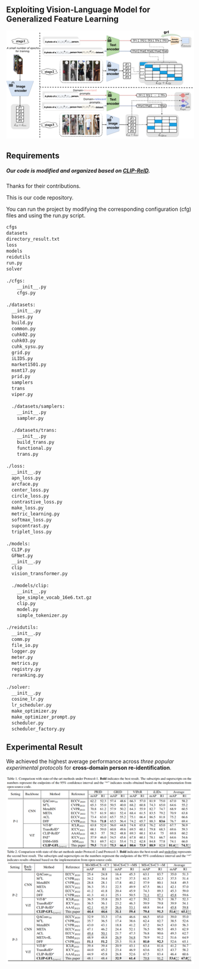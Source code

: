 ## Exploiting Vision-Language Model for Generalized Feature Learning



![Pipeline](figures/f2.png)



## Requirements

##### Our code is modified and organized based on [CLIP-ReID](https://github.com/Syliz517/CLIP-ReID).

Thanks for their contributions.

This is our code repository.

 You can run the project by modifying the corresponding configuration (cfg) files and using the run.py script.

```shell
cfgs
datasets
directory_result.txt
loss
models
reidutils
run.py
solver

./cfgs:
	__init__.py
	cfgs.py

./datasets:
  __init__.py
  bases.py
  build.py
  common.py
  cuhk02.py
  cuhk03.py
  cuhk_sysu.py
  grid.py
  iLIDS.py
  market1501.py
  msmt17.py
  prid.py
  samplers
  trans
  viper.py

  ./datasets/samplers:
    __init__.py
    sampler.py

  ./datasets/trans:
    __init__.py
    build_trans.py
    functional.py
    trans.py

./loss:
  __init__.py
  apn_loss.py
  arcface.py
  center_loss.py
  circle_loss.py
  contrastive_loss.py
  make_loss.py
  metric_learning.py
  softmax_loss.py
  supcontrast.py
  triplet_loss.py

./models:
  CLIP.py
  GFNet.py
  __init__.py
  clip
  vision_transformer.py

  ./models/clip:
    __init__.py
    bpe_simple_vocab_16e6.txt.gz
    clip.py
    model.py
    simple_tokenizer.py

./reidutils:
  __init__.py
  comm.py
  file_io.py
  logger.py
  meter.py
  metrics.py
  registry.py
  reranking.py

./solver:
  __init__.py
  cosine_lr.py
  lr_scheduler.py
  make_optimizer.py
  make_optimizer_prompt.py
  scheduler.py
  scheduler_factory.py
```





## Experimental Result

We achieved the highest average performance across *three popular  experimental protocols* for **cross-domain person re-identification**.

![results](figures/experiments.png)







